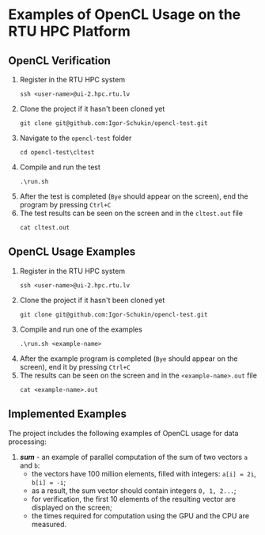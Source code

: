 # Examples of OpenCL Usage on the RTU HPC Platform

## OpenCL Verification
1. Register in the RTU HPC system
   ```
   ssh <user-name>@ui-2.hpc.rtu.lv
   ```
1. Clone the project if it hasn't been cloned yet
   ```
   git clone git@github.com:Igor-Schukin/opencl-test.git
   ```
1. Navigate to the `opencl-test` folder
   ```
   cd opencl-test\cltest
   ```
1. Compile and run the test
   ```
   .\run.sh
   ```
1. After the test is completed (`Bye` should appear on the screen), end the program by pressing `Ctrl+C`
1. The test results can be seen on the screen and in the `cltest.out` file
   ```
   cat cltest.out
   ```

## OpenCL Usage Examples
1. Register in the RTU HPC system
   ```
   ssh <user-name>@ui-2.hpc.rtu.lv
   ```
1. Clone the project if it hasn't been cloned yet
   ```
   git clone git@github.com:Igor-Schukin/opencl-test.git
   ```
1. Compile and run one of the examples
   ```
   .\run.sh <example-name>
   ```
1. After the example program is completed (`Bye` should appear on the screen), end it by pressing `Ctrl+C`
1. The results can be seen on the screen and in the `<example-name>.out` file
   ```
   cat <example-name>.out
   ```

## Implemented Examples
The project includes the following examples of OpenCL usage for data processing:
1. ***sum*** - an example of parallel computation of the sum of two vectors `a` and `b`:
   - the vectors have 100 million elements, filled with integers: `a[i] = 2i`, `b[i] = -i`;  
   - as a result, the sum vector should contain integers `0, 1, 2...`;  
   - for verification, the first 10 elements of the resulting vector are displayed on the screen;  
   - the times required for computation using the GPU and the CPU are measured.